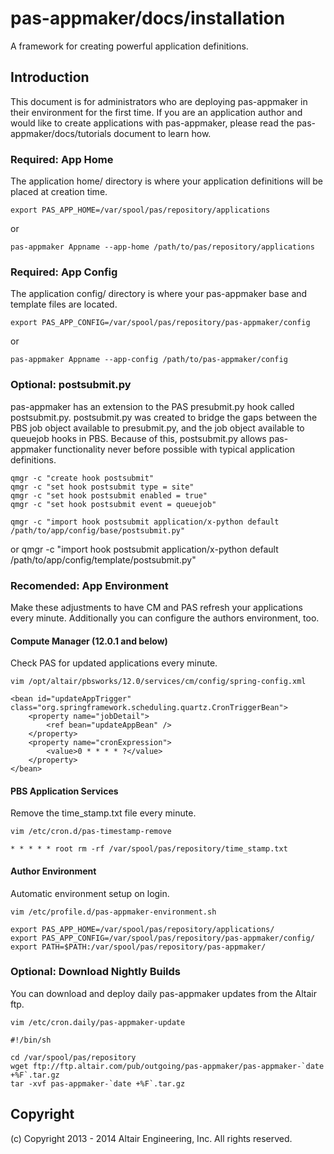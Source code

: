 # pas-appmaker/docs/installation

A framework for creating powerful application definitions.

## Introduction

This document is for administrators who are deploying pas-appmaker in their environment for the first time.
If you are an application author and would like to create applications with pas-appmaker, please read the pas-appmaker/docs/tutorials document to learn how.

### Required: App Home

The application home/ directory is where your application definitions will be placed at creation time. 

    export PAS_APP_HOME=/var/spool/pas/repository/applications
    
or
    
    pas-appmaker Appname --app-home /path/to/pas/repository/applications


### Required: App Config

The application config/ directory is where your pas-appmaker base and template files are located.

    export PAS_APP_CONFIG=/var/spool/pas/repository/pas-appmaker/config
    
or
    
    pas-appmaker Appname --app-config /path/to/pas-appmaker/config 


### Optional: postsubmit.py

pas-appmaker has an extension to the PAS presubmit.py hook called postsubmit.py. postsubmit.py was created
to bridge the gaps between the PBS job object available to presubmit.py, and the job object available to queuejob hooks in PBS.
Because of this, postsubmit.py allows pas-appmaker functionality never before possible with typical application definitions.

    qmgr -c "create hook postsubmit"
    qmgr -c "set hook postsubmit type = site"
    qmgr -c "set hook postsubmit enabled = true"
    qmgr -c "set hook postsubmit event = queuejob"

    qmgr -c "import hook postsubmit application/x-python default /path/to/app/config/base/postsubmit.py"

or
    qmgr -c "import hook postsubmit application/x-python default /path/to/app/config/template/postsubmit.py"
    
### Recomended: App Environment

Make these adjustments to have CM and PAS refresh your applications every minute.
Additionally you can configure the authors environment, too.

#### Compute Manager (12.0.1 and below)

Check PAS for updated applications every minute.

    vim /opt/altair/pbsworks/12.0/services/cm/config/spring-config.xml

    <bean id="updateAppTrigger" class="org.springframework.scheduling.quartz.CronTriggerBean">
        <property name="jobDetail">
            <ref bean="updateAppBean" />
        </property>
        <property name="cronExpression">
            <value>0 * * * * ?</value>
        </property>
    </bean>

#### PBS Application Services

Remove the time_stamp.txt file every minute.

    vim /etc/cron.d/pas-timestamp-remove

    * * * * * root rm -rf /var/spool/pas/repository/time_stamp.txt

#### Author Environment

Automatic environment setup on login.

    vim /etc/profile.d/pas-appmaker-environment.sh 

    export PAS_APP_HOME=/var/spool/pas/repository/applications/
    export PAS_APP_CONFIG=/var/spool/pas/repository/pas-appmaker/config/
    export PATH=$PATH:/var/spool/pas/repository/pas-appmaker/

### Optional: Download Nightly Builds

You can download and deploy daily pas-appmaker updates from the Altair ftp.

    vim /etc/cron.daily/pas-appmaker-update
    
    #!/bin/sh
    
    cd /var/spool/pas/repository
    wget ftp://ftp.altair.com/pub/outgoing/pas-appmaker/pas-appmaker-`date +%F`.tar.gz
    tar -xvf pas-appmaker-`date +%F`.tar.gz
    
## Copyright

(c) Copyright 2013 - 2014 Altair Engineering, Inc. All rights reserved.
